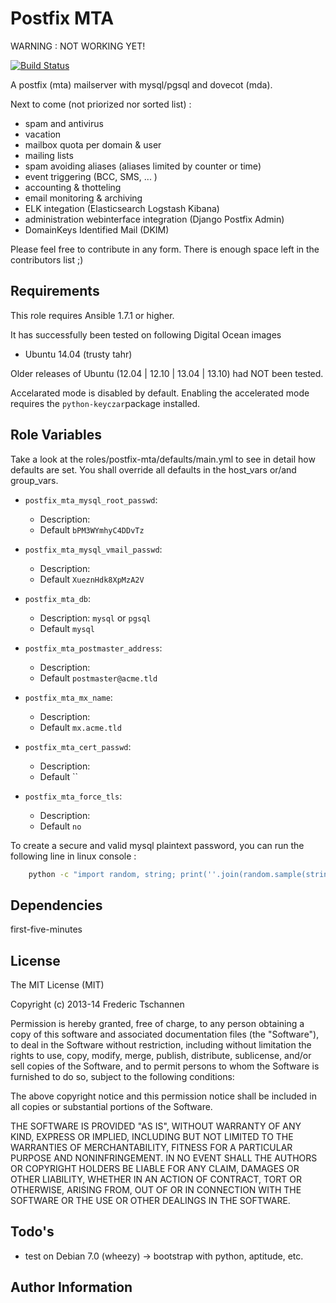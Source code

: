 Postfix MTA
===========

WARNING : NOT WORKING YET!

[![Build Status](https://travis-ci.org/fretscha-ansible/ansible-role-postfix-mta.svg?branch=master)](https://travis-ci.org/fretscha-ansible/ansible-role-postfix-mta)

A postfix (mta) mailserver with mysql/pgsql and dovecot (mda).

Next to come (not priorized nor sorted list) :

* spam and antivirus
* vacation
* mailbox quota per domain & user
* mailing lists
* spam avoiding aliases (aliases limited by counter or time)
* event triggering (BCC, SMS, ... )
* accounting & thotteling
* email monitoring & archiving
* ELK integation (Elasticsearch Logstash Kibana)
* administration webinterface integration (Django Postfix Admin)
* DomainKeys Identified Mail (DKIM)

Please feel free to contribute in any form. There is enough space left in the contributors list ;)


Requirements
------------

This role requires Ansible 1.7.1 or higher.

It has successfully been tested on following Digital Ocean images
* Ubuntu 14.04 (trusty tahr)

Older releases of Ubuntu (12.04 | 12.10 | 13.04 | 13.10) had NOT been tested.

Accelarated mode is disabled by default. Enabling the accelerated mode requires the `python-keyczar`package installed.


Role Variables
--------------

Take a look at the roles/postfix-mta/defaults/main.yml to see in detail how defaults are set.
You shall override all defaults in the host_vars or/and group_vars.

* `postfix_mta_mysql_root_passwd`:
  - Description:
  - Default `bPM3WYmhyC4DDvTz`

* `postfix_mta_mysql_vmail_passwd`:
  - Description:
  - Default `XueznHdk8XpMzA2V`

* `postfix_mta_db`:
  - Description: `mysql` or `pgsql`
  - Default `mysql`

* `postfix_mta_postmaster_address`:
  - Description:
  - Default `postmaster@acme.tld`

* `postfix_mta_mx_name`:
  - Description:
  - Default `mx.acme.tld`

* `postfix_mta_cert_passwd`:
  - Description:
  - Default ``

* `postfix_mta_force_tls`:
  - Description:
  - Default `no`


To create a secure and valid mysql plaintext password, you can run the following line in linux console :
```bash
    python -c "import random, string; print(''.join(random.sample(string.letters+string.digits, 16)))"
```

Dependencies
------------

first-five-minutes

License
-------
The MIT License (MIT)

Copyright (c) 2013-14 Frederic Tschannen

Permission is hereby granted, free of charge, to any person obtaining a copy of
this software and associated documentation files (the "Software"), to deal in
the Software without restriction, including without limitation the rights to
use, copy, modify, merge, publish, distribute, sublicense, and/or sell copies of
the Software, and to permit persons to whom the Software is furnished to do so,
subject to the following conditions:

The above copyright notice and this permission notice shall be included in all
copies or substantial portions of the Software.

THE SOFTWARE IS PROVIDED "AS IS", WITHOUT WARRANTY OF ANY KIND, EXPRESS OR
IMPLIED, INCLUDING BUT NOT LIMITED TO THE WARRANTIES OF MERCHANTABILITY, FITNESS
FOR A PARTICULAR PURPOSE AND NONINFRINGEMENT. IN NO EVENT SHALL THE AUTHORS OR
COPYRIGHT HOLDERS BE LIABLE FOR ANY CLAIM, DAMAGES OR OTHER LIABILITY, WHETHER
IN AN ACTION OF CONTRACT, TORT OR OTHERWISE, ARISING FROM, OUT OF OR IN
CONNECTION WITH THE SOFTWARE OR THE USE OR OTHER DEALINGS IN THE SOFTWARE.

Todo's
-----
 * test on Debian 7.0 (wheezy) -> bootstrap with python, aptitude, etc.


Author Information
------------------


